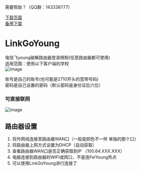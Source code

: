 需要帮助？（QQ群：143338777）

[下载页面](https://github.com/heiwa9/LinkGoYoung/releases)  
[备用下载](https://gitee.com/zhyaoyu/LinkGoYoung/releases)  

# LinkGoYoung
电信飞young破解路由器登录限制(任意路由器都可使用)  
适用范围：使用以下客户端的学校  
![image](https://user-images.githubusercontent.com/54386147/123896019-600fcc00-d993-11eb-8da0-67e4c77ddb6e.png)  

账号是自己的账号(也可能是2710开头的宽带号码)  
密码是自己设置的密码（默认密码是身份证后六位）
### 可直接联网  
![image](https://user-images.githubusercontent.com/54386147/127081560-4b4eb36b-10ae-45f3-9211-6495e4782464.png)

## 路由器设置  
1.	将外网线连接至路由器WAN口（一般是颜色不一样 单独的那个口）  
2.	将路由器上网方式设置为DHCP（自动获取）  
3.	查看路由器WAN口是否正确获取到IP （100.64.XXX.XXX） 
4.  电脑连接到路由器的WIFI或网口，不是连FeiYoung热点
5.  可以使用LinkGoYoung进行连接了  
                                                          
